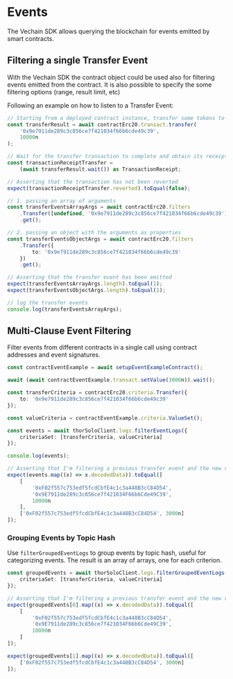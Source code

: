 # Events

The Vechain SDK allows querying the blockchain for events emitted by smart contracts.

## Filtering a single Transfer Event

With the Vechain SDK the contract object could be used also for filtering events emitted from the contract. It is also possible to specify the some filtering options (range, result limit, etc)

Following an example on how to listen to a Transfer Event:

```typescript { name=contract-event-filter, category=example }
// Starting from a deployed contract instance, transfer some tokens to a specific address
const transferResult = await contractErc20.transact.transfer(
    '0x9e7911de289c3c856ce7f421034f66b6cde49c39',
    10000n
);

// Wait for the transfer transaction to complete and obtain its receipt
const transactionReceiptTransfer =
    (await transferResult.wait()) as TransactionReceipt;

// Asserting that the transaction has not been reverted
expect(transactionReceiptTransfer.reverted).toEqual(false);

// 1. passing an array of arguments
const transferEventsArrayArgs = await contractErc20.filters
    .Transfer([undefined, '0x9e7911de289c3c856ce7f421034f66b6cde49c39'])
    .get();

// 2. passing an object with the arguments as properties
const transferEventsObjectArgs = await contractErc20.filters
    .Transfer({
        to: '0x9e7911de289c3c856ce7f421034f66b6cde49c39'
    })
    .get();

// Asserting that the transfer event has been emitted
expect(transferEventsArrayArgs.length).toEqual(1);
expect(transferEventsObjectArgs.length).toEqual(1);

// log the transfer events
console.log(transferEventsArrayArgs);
```


## Multi-Clause Event Filtering

Filter events from different contracts in a single call using contract addresses and event signatures.

```typescript { name=contract-event-filter, category=example }
const contractEventExample = await setupEventExampleContract();

await (await contractEventExample.transact.setValue(3000n)).wait();

const transferCriteria = contractErc20.criteria.Transfer({
    to: '0x9e7911de289c3c856ce7f421034f66b6cde49c39'
});

const valueCriteria = contractEventExample.criteria.ValueSet();

const events = await thorSoloClient.logs.filterEventLogs({
    criteriaSet: [transferCriteria, valueCriteria]
});

console.log(events);

// Asserting that I'm filtering a previous transfer event and the new value set event
expect(events.map((x) => x.decodedData)).toEqual([
    [
        '0xF02f557c753edf5fcdCbfE4c1c3a448B3cC84D54',
        '0x9E7911de289c3c856ce7f421034F66b6Cde49C39',
        10000n
    ],
    ['0xF02f557c753edf5fcdCbfE4c1c3a448B3cC84D54', 3000n]
]);
```

### Grouping Events by Topic Hash

Use `filterGroupedEventLogs` to group events by topic hash, useful for categorizing events. The result is an array of arrays, one for each criterion.

```typescript { name=contract-event-filter, category=example }
const groupedEvents = await thorSoloClient.logs.filterGroupedEventLogs({
    criteriaSet: [transferCriteria, valueCriteria]
});

// Asserting that I'm filtering a previous transfer event and the new value set event
expect(groupedEvents[0].map((x) => x.decodedData)).toEqual([
    [
        '0xF02f557c753edf5fcdCbfE4c1c3a448B3cC84D54',
        '0x9E7911de289c3c856ce7f421034F66b6Cde49C39',
        10000n
    ]
]);

expect(groupedEvents[1].map((x) => x.decodedData)).toEqual([
    ['0xF02f557c753edf5fcdCbfE4c1c3a448B3cC84D54', 3000n]
]);
```


